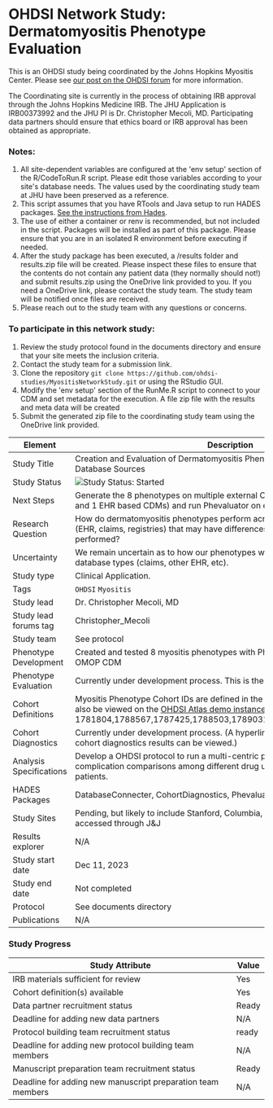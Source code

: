 
OHDSI Network Study: Dermatomyositis Phenotype Evaluation
=================

This is an OHDSI study being coordinated by the Johns Hopkins Myositis Center. Please see [our post on the OHDSI forum](https://forums.ohdsi.org/t/network-study-seeking-data-partners-in-rheumatology/21584) for more information.

The Coordinating site is currently in the process of obtaining IRB approval through the Johns Hopkins Medicine IRB. The JHU Application is IRB00373992 and the JHU PI is Dr. Christopher Mecoli, MD. Participating data partners should ensure that ethics board or IRB approval has been obtained as appropriate.
  
### Notes:
  
1. All site-dependent variables are configured at the 'env setup' section of the R/CodeToRun.R script. Please edit those variables according to your site's database needs. The values  used by the coordinating study team at JHU have been preserved as a reference.
2. This script assumes that you have RTools and Java setup to run HADES  packages. [See the instructions from Hades](https://ohdsi.github.io/Hades/rSetup.html).   
3. The use of either a container or renv is recommended, but not included in the script. Packages will be installed as part of this package. Please ensure that you are in an isolated R environment before executing if needed.
4. After the study package has been executed, a /results folder and results.zip  file will be created. Please inspect these files to ensure that the contents do   not contain any patient data (they normally should not!) and submit results.zip   using the OneDrive link provided to you. If you need a OneDrive link, please contact the study team. The study team will be notified once files are received.      
5. Please reach out to the study team with any questions or concerns.


### To participate in this network study:
 1. Review the study protocol found in the documents directory and ensure that your site meets the inclusion criteria.
 2. Contact the study team for a submission link.
 3. Clone the repository `git clone https://github.com/ohdsi-studies/MyositisNetworkStudy.git` or using the RStudio GUI.
 4. Modify the 'env setup' section of the RunMe.R script to connect to your CDM and set metadata for the execution. A file zip file with the results and meta data will be created
 5. Submit the generated zip file to the coordinating study team using the OneDrive link provided.

  




| Element | Description |
| ------- | ----------- |
| Study Title | Creation and Evaluation of Dermatomyositis Phenotypes Across Different Database Sources         
| Study Status | <img src="https://img.shields.io/badge/Study%20Status-Started-blue.svg" alt="Study Status: Started"> |
| Next Steps | Generate the 8 phenotypes on multiple external OMOP CDMs (at least 1 claims and 1 EHR based CDMs) and run Phevaluator on external CDMs |
| Research Question | How do dermatomyositis phenotypes perform across different data sources (EHR, claims, registries) that may have differences in how the OMOP ETL was performed? |
| Uncertainty | We remain uncertain as to how our phenotypes will perform across other database types (claims, other EHR, etc). 
| Study type | Clinical Application. |
| Tags | `OHDSI` `Myositis` |
| Study lead | Dr. Christopher Mecoli, MD|
| Study lead forums tag | Christopher_Mecoli|
| Study team | See protocol |
| Phenotype Development | Created and tested 8 myositis phenotypes with Phevaluator using Johns Hopkins OMOP CDM |
| Phenotype Evaluation | Currently under development process. This is the purpose of the study |
| Cohort Definitions | Myositis Phenotype Cohort IDs are defined in the `cohorts` directory. These can also be viewed on the [OHDSI Atlas demo instance](https://atlas-demo.ohdsi.org/); ID: 1781804,1788567,1787425,1788503,1789031,1789032,1788875,1789289 |
| Cohort Diagnostics | Currently under development process. (A hyperlink to the R Shiny app where the cohort diagnostics results can be viewed.) |
| Analysis Specifications | Develop a OHDSI protocol to run a multi-centric patient level prediction study on complication comparisons among different drug use for dermatomyositis patients. |
| HADES Packages | DatabaseConnecter, CohortDiagnostics, Phevaluator |
| Study Sites | Pending, but likely to include Stanford, Columbia, and other datasources accessed through J&J |
| Results explorer | N/A  |
| Study start date | Dec 11, 2023 |
| Study end date | Not completed| 
| Protocol | See documents directory | 
| Publications | N/A  | 


### Study Progress

| Study Attribute | Value |
| ------- | ----------- |
| IRB materials sufficient for review | Yes |
| Cohort definition(s) available | Yes |
| Data partner recruitment status | Ready |
| Deadline for adding new data partners | N/A |
| Protocol building team recruitment status | ready |
| Deadline for adding new protocol building team members | N/A |
| Manuscript preparation team recruitment status | Ready |
| Deadline for adding new manuscript preparation team members | N/A |


